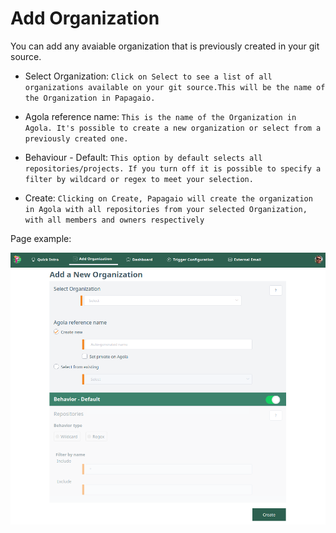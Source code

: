 # Add Organization

You can add any avaiable organization that is previously created in your git source.

* Select Organization: `Click on Select to see a list of all organizations available on your git source.This will be the name of the Organization in Papagaio.`

* Agola reference name: `This is the name of the Organization in Agola. It's possible to create a new organization or select from a previously created one. `

* Behaviour - Default: `This option by default selects all repositories/projects. If you turn off it is possible to specify a filter by wildcard or regex to meet your selection.`

* Create: `Clicking on Create, Papagaio will create the organization in Agola with all repositories from your selected Organization, with all members and owners respectively`


Page example:

![Add Organization](../images/add-org.png "Add Organization")